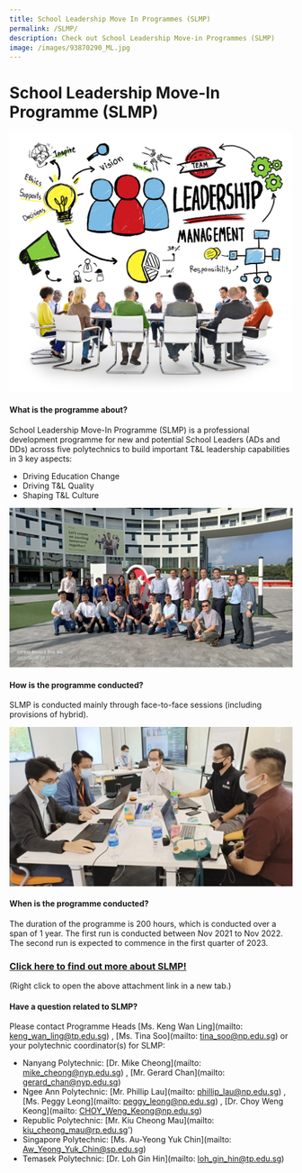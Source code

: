 ```yaml
---
title: School Leadership Move In Programmes (SLMP)
permalink: /SLMP/
description: Check out School Leadership Move-in Programmes (SLMP)
image: /images/93870290_ML.jpg
---
```

# School Leadership Move-In Programme (SLMP)


![](/images/44638187_ML.jpg)

#### What is the programme about?

School Leadership Move-In Programme (SLMP) is a professional development programme for new and potential School Leaders (ADs and DDs) across five polytechnics to build important T&L leadership capabilities in 3 key aspects:
* Driving Education Change
* Driving T&L Quality
* Shaping T&L Culture

![](/images/Learning%20Journey%20to%20TP_10%20June%202022.jpg)

#### How is the programme conducted?

SLMP is conducted mainly through face-to-face sessions (including provisions of hybrid).

![](/images/slmp.jpg)

#### When is the programme conducted?

The duration of the programme is 200 hours, which is conducted over a span of 1 year. The first run is conducted between Nov 2021 to Nov 2022. The second run is expected to commence in the first quarter of 2023.

### [Click here to find out more about SLMP!](/files/SLMP_%20Prog%20info_%20for%20JPAcE%20website_%20updated%2022%20August%202022%20KWL%20.pdf)
(Right click to open the above attachment link in a new tab.)


#### Have a question related to SLMP?

Please contact Programme Heads [Ms. Keng Wan Ling](mailto: keng_wan_ling@tp.edu.sg) , [Ms. Tina Soo](mailto: tina_soo@np.edu.sg) or your polytechnic coordinator(s) for SLMP:

* Nanyang Polytechnic: [Dr. Mike Cheong](mailto: mike_cheong@nyp.edu.sg) , [Mr. Gerard Chan](mailto: gerard_chan@nyp.edu.sg)
* Ngee Ann Polytechnic: [Mr. Phillip Lau](mailto: phillip_lau@np.edu.sg) ,  [Ms. Peggy Leong](mailto: peggy_leong@np.edu.sg) , [Dr. Choy Weng Keong](mailto: CHOY_Weng_Keong@np.edu.sg)
* Republic Polytechnic: [Mr. Kiu Cheong Mau](mailto: kiu_cheong_mau@rp.edu.sg')
* Singapore Polytechnic: [Ms. Au-Yeong Yuk Chin](mailto: Aw_Yeong_Yuk_Chin@sp.edu.sg)
* Temasek Polytechnic: [Dr. Loh Gin Hin](mailto: loh_gin_hin@tp.edu.sg)